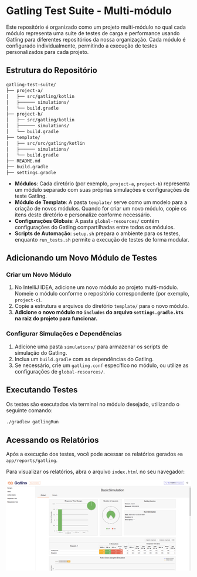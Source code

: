 # Gatling Test Suite - Multi-módulo

Este repositório é organizado como um projeto multi-módulo no qual cada módulo representa uma suíte de testes de carga e performance usando Gatling para diferentes repositórios da nossa organização. Cada módulo é configurado individualmente, permitindo a execução de testes personalizados para cada projeto.

## Estrutura do Repositório

```
gatling-test-suite/
├── project-a/
│   ├── src/gatling/kotlin
│   ├────── simulations/
│   └── build.gradle
├── project-b/
│   ├── src/gatling/kotlin
│   ├────── simulations/
│   └── build.gradle
├── template/
│   ├── src/src/gatling/kotlin
│   ├────── simulations/
│   └── build.gradle
├── README.md
├── build.gradle
├── settings.gradle

```

- **Módulos**: Cada diretório (por exemplo, `project-a`, `project-b`) representa um módulo separado com suas próprias simulações e configurações de teste Gatling.
- **Módulo de Template**: A pasta `template/` serve como um modelo para a criação de novos módulos. Quando for criar um novo módulo, copie os itens deste diretório e personalize conforme necessário.
- **Configurações Globais**: A pasta `global-resources/` contém configurações do Gatling compartilhadas entre todos os módulos.
- **Scripts de Automação**: `setup.sh` prepara o ambiente para os testes, enquanto `run_tests.sh` permite a execução de testes de forma modular.

## Adicionando um Novo Módulo de Testes

### Criar um Novo Módulo

1. No IntelliJ IDEA, adicione um novo módulo ao projeto multi-módulo. Nomeie o módulo conforme o repositório correspondente (por exemplo, `project-c`).
2. Copie a estrutura e arquivos do diretório `template/` para o novo módulo.
3. **Adicione o novo módulo no `includes` do arquivo `settings.gradle.kts` na raiz do projeto para funcionar.**

### Configurar Simulações e Dependências

1. Adicione uma pasta `simulations/` para armazenar os scripts de simulação do Gatling.
2. Inclua um `build.gradle` com as dependências do Gatling.
3. Se necessário, crie um `gatling.conf` específico no módulo, ou utilize as configurações de `global-resources/`.

## Executando Testes

Os testes são executados via terminal no módulo desejado, utilizando o seguinte comando:

```bash
./gradlew gatlingRun

```
## Acessando os Relatórios

Após a execução dos testes, você pode acessar os relatórios gerados `em app/reports/gatling`. 

Para visualizar os relatórios, abra o arquivo `index.html` no seu navegador:

![relatory-example.png](relatory-example.png)

